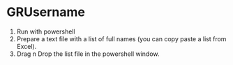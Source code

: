 # GRUsername
1. Run with powershell
2. Prepare a text file with a list of full names (you can copy paste a list from Excel).
3. Drag n Drop the list file in the powershell window.